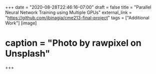 +++
date = "2020-08-28T22:46:16-07:00"
draft = false
title = "Parallel Neural Network Training using Multiple GPUs"
external_link = "https://github.com/jbinagia/cme213-final-project"
tags = ["Additional Work"]
[image]
# caption = "Photo by rawpixel on Unsplash"
+++
